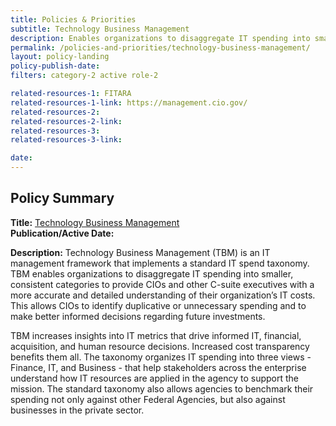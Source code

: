 ```yaml
---
title: Policies & Priorities
subtitle: Technology Business Management
description: Enables organizations to disaggregate IT spending into smaller, consistent categories to provide CIOs and other C-suite executives with a more accurate and detailed understanding of their organization’s IT costs. 
permalink: /policies-and-priorities/technology-business-management/
layout: policy-landing
policy-publish-date: 
filters: category-2 active role-2

related-resources-1: FITARA
related-resources-1-link: https://management.cio.gov/
related-resources-2:
related-resources-2-link:
related-resources-3:
related-resources-3-link:

date: 
---
```

## Policy Summary

**Title:** [Technology Business Management]()<br>
**Publication/Active Date:** 

**Description:** Technology Business Management (TBM) is an IT management framework that implements a standard IT spend taxonomy. TBM enables organizations to disaggregate IT spending into smaller, consistent categories to provide CIOs and other C-suite executives with a more accurate and detailed understanding of their organization’s IT costs. This allows CIOs to identify duplicative or unnecessary spending and to make better informed decisions regarding future investments.

TBM increases insights into IT metrics that drive informed IT, financial, acquisition, and human resource decisions. Increased cost transparency benefits them all. The taxonomy organizes IT spending into three views - Finance, IT, and Business - that help stakeholders across the enterprise understand how IT resources are applied in the agency to support the mission. The standard taxonomy also allows agencies to benchmark their spending not only against other Federal Agencies, but also against businesses in the private sector.

